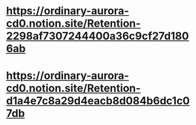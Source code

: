 # https://ordinary-aurora-cd0.notion.site/Retention-2298af7307244400a36c9cf27d1806ab
# https://ordinary-aurora-cd0.notion.site/Retention-d1a4e7c8a29d4eacb8d084b6dc1c07db
